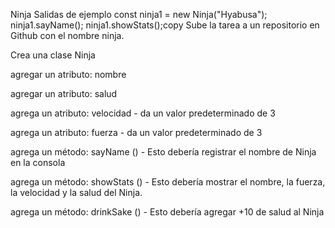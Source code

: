 Ninja
Salidas de ejemplo
const ninja1 = new Ninja("Hyabusa");
ninja1.sayName();
ninja1.showStats();copy
Sube la tarea a un repositorio en Github con el nombre ninja. 

Crea una clase Ninja

agregar un atributo: nombre

agregar un atributo: salud

agrega un atributo: velocidad - da un valor predeterminado de 3

agrega un atributo: fuerza - da un valor predeterminado de 3

agrega un método: sayName () - Esto debería registrar el nombre de Ninja en la consola

agrega un método: showStats () - Esto debería mostrar el nombre, la fuerza, la velocidad y la salud del Ninja.

agrega un método: drinkSake () - Esto debería agregar +10 de salud al Ninja